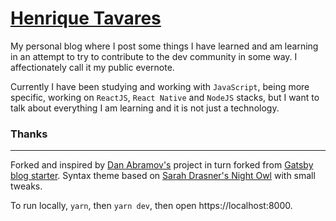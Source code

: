 # [Henrique Tavares](https://henriquetavares.com/)

My personal blog where I post some things I have learned and am learning in an attempt to try to contribute to the dev community in some way. I affectionately call it my public evernote.

Currently I have been studying and working with `JavaScript`, being more specific, working on `ReactJS`, `React Native` and `NodeJS` stacks, but I want to talk about everything I am learning and it is not just a technology.

### Thanks
----

Forked and inspired by [Dan Abramov's](https://github.com/gaearon/overreacted.io)  project in turn forked from [Gatsby blog starter](https://github.com/gatsbyjs/gatsby-starter-blog). Syntax theme based on [Sarah Drasner's Night Owl](https://github.com/sdras/night-owl-vscode-theme/) with small tweaks.

To run locally, `yarn`, then `yarn dev`, then open https://localhost:8000.
